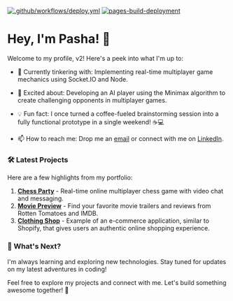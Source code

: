 [![.github/workflows/deploy.yml](https://github.com/pbrovarnik/portfolio-v2/actions/workflows/deploy.yml/badge.svg)](https://github.com/pbrovarnik/portfolio-v2/actions/workflows/deploy.yml) [![pages-build-deployment](https://github.com/pbrovarnik/portfolio-v2/actions/workflows/pages/pages-build-deployment/badge.svg)](https://github.com/pbrovarnik/portfolio-v2/actions/workflows/pages/pages-build-deployment)

# Hey, I'm Pasha! 👋

Welcome to my profile, v2! Here's a peek into what I'm up to:

- 🔧 Currently tinkering with: Implementing real-time multiplayer game mechanics using Socket.IO and Node.
- 🚀 Excited about: Developing an AI player using the Minimax algorithm to create challenging opponents in multiplayer games.
- 💡 Fun fact: I once turned a coffee-fueled brainstorming session into a fully functional prototype in a single weekend! ☕️💻

- 📫 How to reach me: Drop me an [email](mailto:pasha.brovarnik@gmail.com) or connect with me on [LinkedIn](https://linkedin.com/in/pasha-brovarnik/).

### 🛠️ Latest Projects

Here are a few highlights from my portfolio:

1. **[Chess Party](https://pbrovarnik.github.io/chess-party/)** - Real-time online multiplayer chess game with video chat and messaging.
2. **[Movie Preview](https://pbrovarnik.github.io/movie-preview/)** - Find your favorite movie trailers and reviews from Rotten Tomatoes and IMDB.
3. **[Clothing Shop](https://pbrovarnik.github.io/clothing-shop/)** - Example of an e-commerce application, similar to Shopify, that gives users an authentic online shopping experience.

### 🌱 What's Next?

I'm always learning and exploring new technologies. Stay tuned for updates on my latest adventures in coding!

Feel free to explore my projects and connect with me. Let's build something awesome together! 🚀
